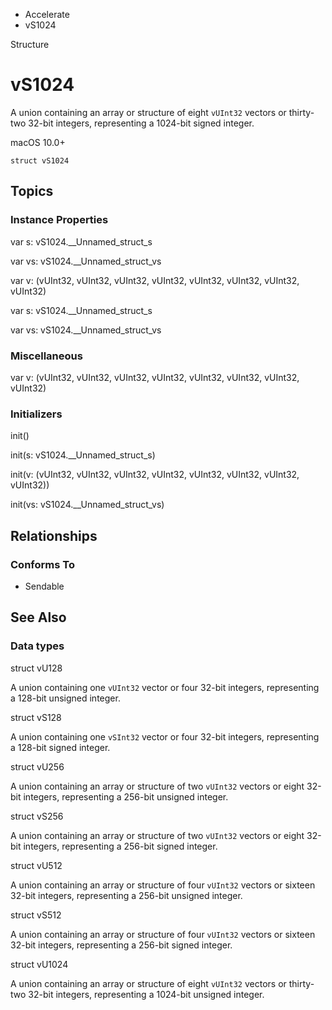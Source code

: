 

- Accelerate
-  vS1024 

Structure

# vS1024

A union containing an array or structure of eight `vUInt32` vectors or thirty-two 32-bit integers, representing a 1024-bit signed integer.

macOS 10.0+

``` source
struct vS1024
```

## Topics

### Instance Properties

var s: vS1024.__Unnamed_struct_s

var vs: vS1024.__Unnamed_struct_vs

var v: (vUInt32, vUInt32, vUInt32, vUInt32, vUInt32, vUInt32, vUInt32, vUInt32)

var s: vS1024.__Unnamed_struct_s

var vs: vS1024.__Unnamed_struct_vs

### Miscellaneous

var v: (vUInt32, vUInt32, vUInt32, vUInt32, vUInt32, vUInt32, vUInt32, vUInt32)

### Initializers

init()

init(s: vS1024.__Unnamed_struct_s)

init(v: (vUInt32, vUInt32, vUInt32, vUInt32, vUInt32, vUInt32, vUInt32, vUInt32))

init(vs: vS1024.__Unnamed_struct_vs)

## Relationships

### Conforms To

- Sendable

## See Also

### Data types

struct vU128

A union containing one `vUInt32` vector or four 32-bit integers, representing a 128-bit unsigned integer.

struct vS128

A union containing one `vSInt32` vector or four 32-bit integers, representing a 128-bit signed integer.

struct vU256

A union containing an array or structure of two `vUInt32` vectors or eight 32-bit integers, representing a 256-bit unsigned integer.

struct vS256

A union containing an array or structure of two `vUInt32` vectors or eight 32-bit integers, representing a 256-bit signed integer.

struct vU512

A union containing an array or structure of four `vUInt32` vectors or sixteen 32-bit integers, representing a 256-bit unsigned integer.

struct vS512

A union containing an array or structure of four `vUInt32` vectors or sixteen 32-bit integers, representing a 256-bit signed integer.

struct vU1024

A union containing an array or structure of eight `vUInt32` vectors or thirty-two 32-bit integers, representing a 1024-bit unsigned integer.

